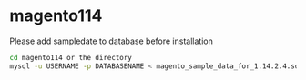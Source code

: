 # magento114

Please add sampledate to database before installation

```bash
cd magento114 or the directory
mysql -u USERNAME -p DATABASENAME < magento_sample_data_for_1.14.2.4.sql 
```
